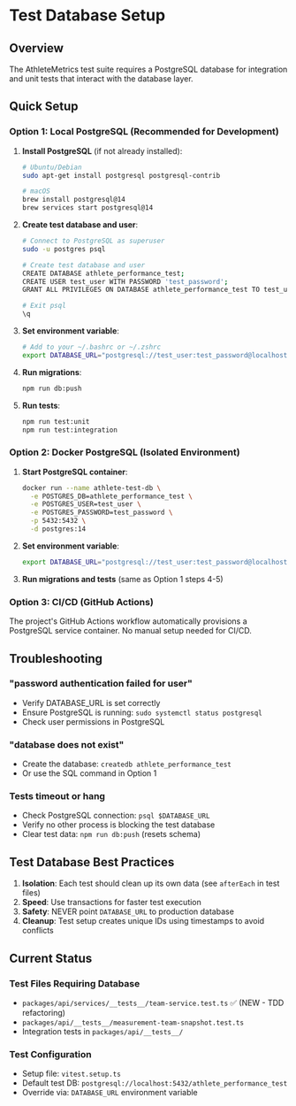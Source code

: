# Test Database Setup

## Overview
The AthleteMetrics test suite requires a PostgreSQL database for integration and unit tests that interact with the database layer.

## Quick Setup

### Option 1: Local PostgreSQL (Recommended for Development)

1. **Install PostgreSQL** (if not already installed):
   ```bash
   # Ubuntu/Debian
   sudo apt-get install postgresql postgresql-contrib

   # macOS
   brew install postgresql@14
   brew services start postgresql@14
   ```

2. **Create test database and user**:
   ```bash
   # Connect to PostgreSQL as superuser
   sudo -u postgres psql

   # Create test database and user
   CREATE DATABASE athlete_performance_test;
   CREATE USER test_user WITH PASSWORD 'test_password';
   GRANT ALL PRIVILEGES ON DATABASE athlete_performance_test TO test_user;

   # Exit psql
   \q
   ```

3. **Set environment variable**:
   ```bash
   # Add to your ~/.bashrc or ~/.zshrc
   export DATABASE_URL="postgresql://test_user:test_password@localhost:5432/athlete_performance_test"
   ```

4. **Run migrations**:
   ```bash
   npm run db:push
   ```

5. **Run tests**:
   ```bash
   npm run test:unit
   npm run test:integration
   ```

### Option 2: Docker PostgreSQL (Isolated Environment)

1. **Start PostgreSQL container**:
   ```bash
   docker run --name athlete-test-db \
     -e POSTGRES_DB=athlete_performance_test \
     -e POSTGRES_USER=test_user \
     -e POSTGRES_PASSWORD=test_password \
     -p 5432:5432 \
     -d postgres:14
   ```

2. **Set environment variable**:
   ```bash
   export DATABASE_URL="postgresql://test_user:test_password@localhost:5432/athlete_performance_test"
   ```

3. **Run migrations and tests** (same as Option 1 steps 4-5)

### Option 3: CI/CD (GitHub Actions)

The project's GitHub Actions workflow automatically provisions a PostgreSQL service container. No manual setup needed for CI/CD.

## Troubleshooting

### "password authentication failed for user"
- Verify DATABASE_URL is set correctly
- Ensure PostgreSQL is running: `sudo systemctl status postgresql`
- Check user permissions in PostgreSQL

### "database does not exist"
- Create the database: `createdb athlete_performance_test`
- Or use the SQL command in Option 1

### Tests timeout or hang
- Check PostgreSQL connection: `psql $DATABASE_URL`
- Verify no other process is blocking the test database
- Clear test data: `npm run db:push` (resets schema)

## Test Database Best Practices

1. **Isolation**: Each test should clean up its own data (see `afterEach` in test files)
2. **Speed**: Use transactions for faster test execution
3. **Safety**: NEVER point `DATABASE_URL` to production database
4. **Cleanup**: Test setup creates unique IDs using timestamps to avoid conflicts

## Current Status

### Test Files Requiring Database
- `packages/api/services/__tests__/team-service.test.ts` ✅ (NEW - TDD refactoring)
- `packages/api/__tests__/measurement-team-snapshot.test.ts`
- Integration tests in `packages/api/__tests__/`

### Test Configuration
- Setup file: `vitest.setup.ts`
- Default test DB: `postgresql://localhost:5432/athlete_performance_test`
- Override via: `DATABASE_URL` environment variable
